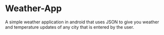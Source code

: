 # Weather-App

A simple weather application in android that uses JSON to give you weather and temperature updates of any city that is entered by the user.

